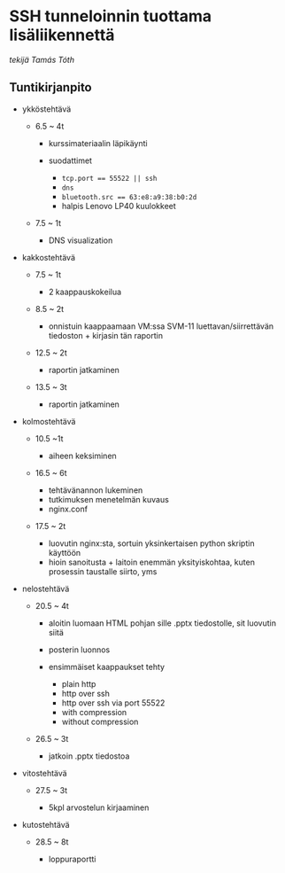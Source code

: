 # SSH tunneloinnin tuottama lisäliikennettä

_tekijä Tamás Tóth_
## Tuntikirjanpito

- ykköstehtävä

  - 6.5 ~ 4t

    - kurssimateriaalin läpikäynti
    - suodattimet

      - `tcp.port == 55522 || ssh`
      - `dns`
      - `bluetooth.src == 63:e8:a9:38:b0:2d`
      - halpis Lenovo LP40 kuulokkeet

  - 7.5 ~ 1t

    - DNS visualization

- kakkostehtävä

  - 7.5 ~ 1t

    - 2 kaappauskokeilua

  - 8.5 ~ 2t

    - onnistuin kaappaamaan VM:ssa SVM-11 luettavan/siirrettävän tiedoston + kirjasin tän raportin

  - 12.5 ~ 2t

    - raportin jatkaminen

  - 13.5 ~ 3t

    - raportin jatkaminen

- kolmostehtävä

  - 10.5 ~1t

    - aiheen keksiminen

  - 16.5 ~ 6t

    - tehtävänannon lukeminen
    - tutkimuksen menetelmän kuvaus
    - nginx.conf

  - 17.5 ~ 2t

    - luovutin nginx:sta, sortuin yksinkertaisen python skriptin käyttöön
    - hioin sanoitusta + laitoin enemmän yksityiskohtaa, kuten prosessin taustalle siirto, yms

- nelostehtävä

  - 20.5 ~ 4t

    - aloitin luomaan HTML pohjan sille .pptx tiedostolle, sit luovutin siitä
    - posterin luonnos
    - ensimmäiset kaappaukset tehty

      - plain http
      - http over ssh
      - http over ssh via port 55522
      - with compression
      - without compression

  - 26.5 ~ 3t

    - jatkoin .pptx tiedostoa

- vitostehtävä

  - 27.5 ~ 3t

    - 5kpl arvostelun kirjaaminen

- kutostehtävä

  - 28.5 ~ 8t

    - loppuraportti

